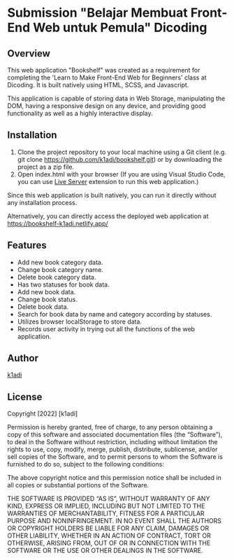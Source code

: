 # Submission "Belajar Membuat Front-End Web untuk Pemula" Dicoding

## Overview
This web application "Bookshelf" was created as a requirement for completing the 'Learn to Make Front-End Web for Beginners' class at Dicoding. It is built natively using HTML, SCSS, and Javascript.

This application is capable of storing data in Web Storage, manipulating the DOM, having a responsive design on any device, and providing good functionality as well as a highly interactive display.

## Installation
1. Clone the project repository to your local machine using a Git client (e.g. git clone https://github.com/k1adi/bookshelf.git) or by downloading the project as a zip file.
2. Open index.html with your browser (If you are using Visual Studio Code, you can use [Live Server](https://marketplace.visualstudio.com/items?itemName=ritwickdey.LiveServer) extension to run this web application.)

Since this web application is built natively, you can run it directly without any installation process.

Alternatively, you can directly access the deployed web application at https://bookshelf-k1adi.netlify.app/

## Features
- Add new book category data.
- Change book category name.
- Delete book category data.
- Has two statuses for book data.
- Add new book data.
- Change book status.
- Delete book data.
- Search for book data by name and category according by statuses.
- Utilizes browser localStorage to store data.
- Records user activity in trying out all the functions of the web application.

## Author
[k1adi](https://github.com/k1adi)

## License
Copyright [2022] [k1adi]

Permission is hereby granted, free of charge, to any person obtaining a copy of this software and associated documentation files (the “Software”), to deal in the Software without restriction, including without limitation the rights to use, copy, modify, merge, publish, distribute, sublicense, and/or sell copies of the Software, and to permit persons to whom the Software is furnished to do so, subject to the following conditions:

The above copyright notice and this permission notice shall be included in all copies or substantial portions of the Software.

THE SOFTWARE IS PROVIDED “AS IS”, WITHOUT WARRANTY OF ANY KIND, EXPRESS OR IMPLIED, INCLUDING BUT NOT LIMITED TO THE WARRANTIES OF MERCHANTABILITY, FITNESS FOR A PARTICULAR PURPOSE AND NONINFRINGEMENT. IN NO EVENT SHALL THE AUTHORS OR COPYRIGHT HOLDERS BE LIABLE FOR ANY CLAIM, DAMAGES OR OTHER LIABILITY, WHETHER IN AN ACTION OF CONTRACT, TORT OR OTHERWISE, ARISING FROM, OUT OF OR IN CONNECTION WITH THE SOFTWARE OR THE USE OR OTHER DEALINGS IN THE SOFTWARE.
